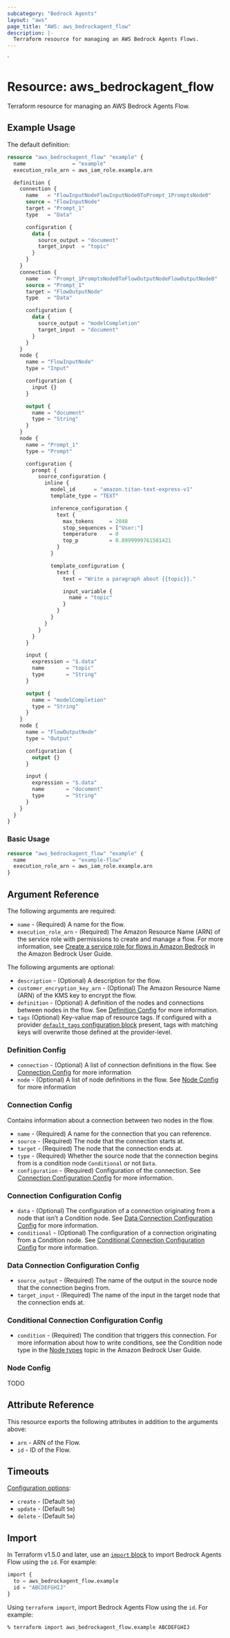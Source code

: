 ```yaml
---
subcategory: "Bedrock Agents"
layout: "aws"
page_title: "AWS: aws_bedrockagent_flow"
description: |-
  Terraform resource for managing an AWS Bedrock Agents Flows.
---
```

<!---
TIP: A few guiding principles for writing documentation:
1. Use simple language while avoiding jargon and figures of speech.
2. Focus on brevity and clarity to keep a reader's attention.
3. Use active voice and present tense whenever you can.
4. Document your feature as it exists now; do not mention the future or past if you can help it.
5. Use accessible and inclusive language.
--->`
# Resource: aws_bedrockagent_flow

Terraform resource for managing an AWS Bedrock Agents Flow.

## Example Usage

The default definition:
```terraform
resource "aws_bedrockagent_flow" "example" {
  name               = "example"
  execution_role_arn = aws_iam_role.example.arn

  definition {
    connection {
      name   = "FlowInputNodeFlowInputNode0ToPrompt_1PromptsNode0"
      source = "FlowInputNode"
      target = "Prompt_1"
      type   = "Data"

      configuration {
        data {
          source_output = "document"
          target_input  = "topic"
        }
      }
    }
    connection {
      name   = "Prompt_1PromptsNode0ToFlowOutputNodeFlowOutputNode0"
      source = "Prompt_1"
      target = "FlowOutputNode"
      type   = "Data"

      configuration {
        data {
          source_output = "modelCompletion"
          target_input  = "document"
        }
      }
    }
    node {
      name = "FlowInputNode"
      type = "Input"

      configuration {
        input {}
      }

      output {
        name = "document"
        type = "String"
      }
    }
    node {
      name = "Prompt_1"
      type = "Prompt"

      configuration {
        prompt {
          source_configuration {
            inline {
              model_id      = "amazon.titan-text-express-v1"
              template_type = "TEXT"

              inference_configuration {
                text {
                  max_tokens     = 2048
                  stop_sequences = ["User:"]
                  temperature    = 0
                  top_p          = 0.8999999761581421
                }
              }

              template_configuration {
                text {
                  text = "Write a paragraph about {{topic}}."

                  input_variable {
                    name = "topic"
                  }
                }
              }
            }
          }
        }
      }

      input {
        expression = "$.data"
        name       = "topic"
        type       = "String"
      }

      output {
        name = "modelCompletion"
        type = "String"
      }
    }
    node {
      name = "FlowOutputNode"
      type = "Output"

      configuration {
        output {}
      }

      input {
        expression = "$.data"
        name       = "document"
        type       = "String"
      }
    }
  }
}
```

### Basic Usage

```terraform
resource "aws_bedrockagent_flow" "example" {
  name               = "example-flow"
  execution_role_arn = aws_iam_role.example.arn
}
```

## Argument Reference

The following arguments are required:

* `name` - (Required) A name for the flow.
* `execution_role_arn` - (Required) The Amazon Resource Name (ARN) of the service role with permissions to create and manage a flow. For more information, see [Create a service role for flows in Amazon Bedrock](https://docs.aws.amazon.com/bedrock/latest/userguide/flows-permissions.html) in the Amazon Bedrock User Guide.

The following arguments are optional:

* `description` - (Optional) A description for the flow.
* `customer_encryption_key_arn` - (Optional) The Amazon Resource Name (ARN) of the KMS key to encrypt the flow.
* `definition` - (Optional) A definition of the nodes and connections between nodes in the flow. See [Definition Config](#definition-config) for more information.
* `tags` (Optional) Key-value map of resource tags. If configured with a provider [`default_tags` configuration block](https://registry.terraform.io/providers/hashicorp/aws/latest/docs#default_tags-configuration-block) present, tags with matching keys will overwrite those defined at the provider-level.

### Definition Config

* `connection` - (Optional) A list of connection definitions in the flow. See [Connection Config](#connection-config) for more information
* `node` - (Optional) A list of node definitions in the flow. See [Node Config](#node-config) for more information

### Connection Config

Contains information about a connection between two nodes in the flow.

* `name` - (Required) A name for the connection that you can reference.
* `source` - (Required) The node that the connection starts at.
* `target` - (Required) The node that the connection ends at.
* `type` - (Required) Whether the source node that the connection begins from is a condition node `Conditional` or not `Data`.
* `configuration` - (Required) Configuration of the connection. See [Connection Configuration Config](#connection-configuration-config) for more information.

### Connection Configuration Config

* `data` - (Optional) The configuration of a connection originating from a node that isn’t a Condition node. See [Data Connection Configuration Config](#data-connection-configuration-config) for more information.
* `conditional` - (Optional) The configuration of a connection originating from a Condition node. See [Conditional Connection Configuration Config](#conditional-connection-configuration-config) for more information.

### Data Connection Configuration Config

* `source_output` - (Required) The name of the output in the source node that the connection begins from.
* `target_input` - (Required) The name of the input in the target node that the connection ends at.

### Conditional Connection Configuration Config

* `condition` - (Required) The condition that triggers this connection. For more information about how to write conditions, see the Condition node type in the [Node types](https://docs.aws.amazon.com/bedrock/latest/userguide/node-types.html) topic in the Amazon Bedrock User Guide.

### Node Config

TODO

## Attribute Reference

This resource exports the following attributes in addition to the arguments above:

* `arn` - ARN of the Flow.
* `id` - ID of the Flow.

## Timeouts

[Configuration options](https://developer.hashicorp.com/terraform/language/resources/syntax#operation-timeouts):

* `create` - (Default `5m`)
* `update` - (Default `5m`)
* `delete` - (Default `5m`)

## Import

In Terraform v1.5.0 and later, use an [`import` block](https://developer.hashicorp.com/terraform/language/import) to import Bedrock Agents Flow using the `id`. For example:

```terraform
import {
  to = aws_bedrockagent_flow.example
  id = "ABCDEFGHIJ"
}
```

Using `terraform import`, import Bedrock Agents Flow using the `id`. For example:

```console
% terraform import aws_bedrockagent_flow.example ABCDEFGHIJ
```
